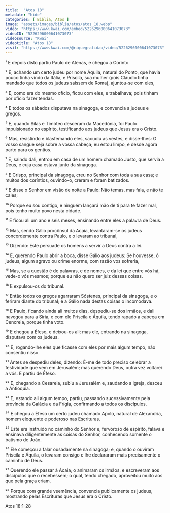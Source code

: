 ```yaml
---
title:  "Atos 18"
metadate: "hide"
categories: [ Biblia, Atos ]
image: "assets/images/biblia/atos/atos_18.webp"
video: "https://www.kwai.com/embed/5226296000641073073"
videoID: "5226296000641073073"
videosource: "Kwai"
videotitle: "Atos 18"
visit: "https://www.kwai.com/@riquegratidao/video/5226296000641073073"
---
```



¹ E depois disto partiu Paulo de Atenas, e chegou a Corinto.

² E, achando um certo judeu por nome Áquila, natural do Ponto, que havia pouco tinha vindo da Itália, e Priscila, sua mulher (pois Cláudio tinha mandado que todos os judeus saíssem de Roma), ajuntou-se com eles,

³ E, como era do mesmo ofício, ficou com eles, e trabalhava; pois tinham por ofício fazer tendas.

⁴ E todos os sábados disputava na sinagoga, e convencia a judeus e gregos.

⁵ E, quando Silas e Timóteo desceram da Macedônia, foi Paulo impulsionado no espírito, testificando aos judeus que Jesus era o Cristo.

⁶ Mas, resistindo e blasfemando eles, sacudiu as vestes, e disse-lhes: O vosso sangue seja sobre a vossa cabeça; eu estou limpo, e desde agora parto para os gentios.

⁷ E, saindo dali, entrou em casa de um homem chamado Justo, que servia a Deus, e cuja casa estava junto da sinagoga.

⁸ E Crispo, principal da sinagoga, creu no Senhor com toda a sua casa; e muitos dos coríntios, ouvindo-o, creram e foram batizados.

⁹ E disse o Senhor em visão de noite a Paulo: Não temas, mas fala, e não te cales;

¹⁰ Porque eu sou contigo, e ninguém lançará mão de ti para te fazer mal, pois tenho muito povo nesta cidade.

¹¹ E ficou ali um ano e seis meses, ensinando entre eles a palavra de Deus.

¹² Mas, sendo Gálio procônsul da Acaia, levantaram-se os judeus concordemente contra Paulo, e o levaram ao tribunal,

¹³ Dizendo: Este persuade os homens a servir a Deus contra a lei.

¹⁴ E, querendo Paulo abrir a boca, disse Gálio aos judeus: Se houvesse, ó judeus, algum agravo ou crime enorme, com razão vos sofreria,

¹⁵ Mas, se a questão é de palavras, e de nomes, e da lei que entre vós há, vede-o vós mesmos; porque eu não quero ser juiz dessas coisas.

¹⁶ E expulsou-os do tribunal.

¹⁷ Então todos os gregos agarraram Sóstenes, principal da sinagoga, e o feriram diante do tribunal; e a Gálio nada destas coisas o incomodava.

¹⁸ E Paulo, ficando ainda ali muitos dias, despediu-se dos irmãos, e dali navegou para a Síria, e com ele Priscila e Áquila, tendo rapado a cabeça em Cencreia, porque tinha voto.

¹⁹ E chegou a Éfeso, e deixou-os ali; mas ele, entrando na sinagoga, disputava com os judeus.

²⁰ E, rogando-lhe eles que ficasse com eles por mais algum tempo, não consentiu nisso.

²¹ Antes se despediu deles, dizendo: É-me de todo preciso celebrar a festividade que vem em Jerusalém; mas querendo Deus, outra vez voltarei a vós. E partiu de Éfeso.

²² E, chegando a Cesareia, subiu a Jerusalém e, saudando a igreja, desceu a Antioquia.

²³ E, estando ali algum tempo, partiu, passando sucessivamente pela província da Galácia e da Frígia, confirmando a todos os discípulos.

²⁴ E chegou a Éfeso um certo judeu chamado Apolo, natural de Alexandria, homem eloquente e poderoso nas Escrituras.

²⁵ Este era instruído no caminho do Senhor e, fervoroso de espírito, falava e ensinava diligentemente as coisas do Senhor, conhecendo somente o batismo de João.

²⁶ Ele começou a falar ousadamente na sinagoga; e, quando o ouviram Priscila e Áquila, o levaram consigo e lhe declararam mais precisamente o caminho de Deus.

²⁷ Querendo ele passar à Acaia, o animaram os irmãos, e escreveram aos discípulos que o recebessem; o qual, tendo chegado, aproveitou muito aos que pela graça criam.

²⁸ Porque com grande veemência, convencia publicamente os judeus, mostrando pelas Escrituras que Jesus era o Cristo. 



Atos 18:1-28


